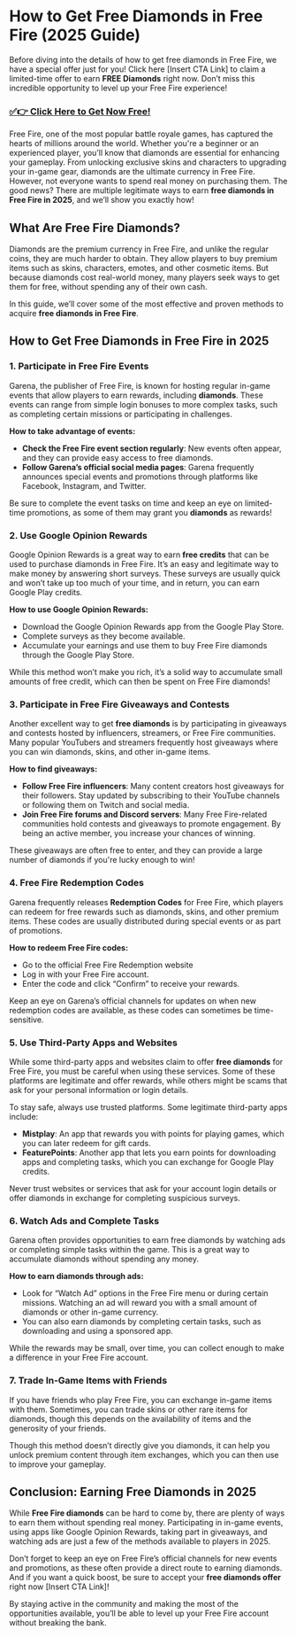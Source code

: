 # How to Get Free Diamonds in Free Fire (2025 Guide)

Before diving into the details of how to get free diamonds in Free Fire, we have a special offer just for you! Click here [Insert CTA Link] to claim a limited-time offer to earn **FREE Diamonds** right now. Don’t miss this incredible opportunity to level up your Free Fire experience!

### [✅👉 Click Here to Get Now Free!](https://justrewards.xyz/f/f/m)

Free Fire, one of the most popular battle royale games, has captured the hearts of millions around the world. Whether you're a beginner or an experienced player, you’ll know that diamonds are essential for enhancing your gameplay. From unlocking exclusive skins and characters to upgrading your in-game gear, diamonds are the ultimate currency in Free Fire. However, not everyone wants to spend real money on purchasing them. The good news? There are multiple legitimate ways to earn **free diamonds in Free Fire in 2025**, and we’ll show you exactly how!

## What Are Free Fire Diamonds?

Diamonds are the premium currency in Free Fire, and unlike the regular coins, they are much harder to obtain. They allow players to buy premium items such as skins, characters, emotes, and other cosmetic items. But because diamonds cost real-world money, many players seek ways to get them for free, without spending any of their own cash.

In this guide, we’ll cover some of the most effective and proven methods to acquire **free diamonds in Free Fire**.

## How to Get Free Diamonds in Free Fire in 2025

### 1. Participate in Free Fire Events

Garena, the publisher of Free Fire, is known for hosting regular in-game events that allow players to earn rewards, including **diamonds**. These events can range from simple login bonuses to more complex tasks, such as completing certain missions or participating in challenges. 

**How to take advantage of events:**
- **Check the Free Fire event section regularly**: New events often appear, and they can provide easy access to free diamonds.
- **Follow Garena’s official social media pages**: Garena frequently announces special events and promotions through platforms like Facebook, Instagram, and Twitter.

Be sure to complete the event tasks on time and keep an eye on limited-time promotions, as some of them may grant you **diamonds** as rewards!

### 2. Use Google Opinion Rewards

Google Opinion Rewards is a great way to earn **free credits** that can be used to purchase diamonds in Free Fire. It’s an easy and legitimate way to make money by answering short surveys. These surveys are usually quick and won’t take up too much of your time, and in return, you can earn Google Play credits.

**How to use Google Opinion Rewards:**
- Download the Google Opinion Rewards app from the Google Play Store.
- Complete surveys as they become available.
- Accumulate your earnings and use them to buy Free Fire diamonds through the Google Play Store.

While this method won’t make you rich, it’s a solid way to accumulate small amounts of free credit, which can then be spent on Free Fire diamonds!

### 3. Participate in Free Fire Giveaways and Contests

Another excellent way to get **free diamonds** is by participating in giveaways and contests hosted by influencers, streamers, or Free Fire communities. Many popular YouTubers and streamers frequently host giveaways where you can win diamonds, skins, and other in-game items.

**How to find giveaways:**
- **Follow Free Fire influencers**: Many content creators host giveaways for their followers. Stay updated by subscribing to their YouTube channels or following them on Twitch and social media.
- **Join Free Fire forums and Discord servers**: Many Free Fire-related communities hold contests and giveaways to promote engagement. By being an active member, you increase your chances of winning.

These giveaways are often free to enter, and they can provide a large number of diamonds if you're lucky enough to win!

### 4. Free Fire Redemption Codes

Garena frequently releases **Redemption Codes** for Free Fire, which players can redeem for free rewards such as diamonds, skins, and other premium items. These codes are usually distributed during special events or as part of promotions.

**How to redeem Free Fire codes:**
- Go to the official Free Fire Redemption website
- Log in with your Free Fire account.
- Enter the code and click “Confirm” to receive your rewards.

Keep an eye on Garena’s official channels for updates on when new redemption codes are available, as these codes can sometimes be time-sensitive.

### 5. Use Third-Party Apps and Websites

While some third-party apps and websites claim to offer **free diamonds** for Free Fire, you must be careful when using these services. Some of these platforms are legitimate and offer rewards, while others might be scams that ask for your personal information or login details.

To stay safe, always use trusted platforms. Some legitimate third-party apps include:
- **Mistplay**: An app that rewards you with points for playing games, which you can later redeem for gift cards.
- **FeaturePoints**: Another app that lets you earn points for downloading apps and completing tasks, which you can exchange for Google Play credits.

Never trust websites or services that ask for your account login details or offer diamonds in exchange for completing suspicious surveys.

### 6. Watch Ads and Complete Tasks

Garena often provides opportunities to earn free diamonds by watching ads or completing simple tasks within the game. This is a great way to accumulate diamonds without spending any money.

**How to earn diamonds through ads:**
- Look for “Watch Ad” options in the Free Fire menu or during certain missions. Watching an ad will reward you with a small amount of diamonds or other in-game currency.
- You can also earn diamonds by completing certain tasks, such as downloading and using a sponsored app.

While the rewards may be small, over time, you can collect enough to make a difference in your Free Fire account.

### 7. Trade In-Game Items with Friends

If you have friends who play Free Fire, you can exchange in-game items with them. Sometimes, you can trade skins or other rare items for diamonds, though this depends on the availability of items and the generosity of your friends. 

Though this method doesn’t directly give you diamonds, it can help you unlock premium content through item exchanges, which you can then use to improve your gameplay.

## Conclusion: Earning Free Diamonds in 2025

While **Free Fire diamonds** can be hard to come by, there are plenty of ways to earn them without spending real money. Participating in in-game events, using apps like Google Opinion Rewards, taking part in giveaways, and watching ads are just a few of the methods available to players in 2025. 

Don’t forget to keep an eye on Free Fire’s official channels for new events and promotions, as these often provide a direct route to earning diamonds. And if you want a quick boost, be sure to accept your **free diamonds offer** right now [Insert CTA Link]!

By staying active in the community and making the most of the opportunities available, you’ll be able to level up your Free Fire account without breaking the bank.
